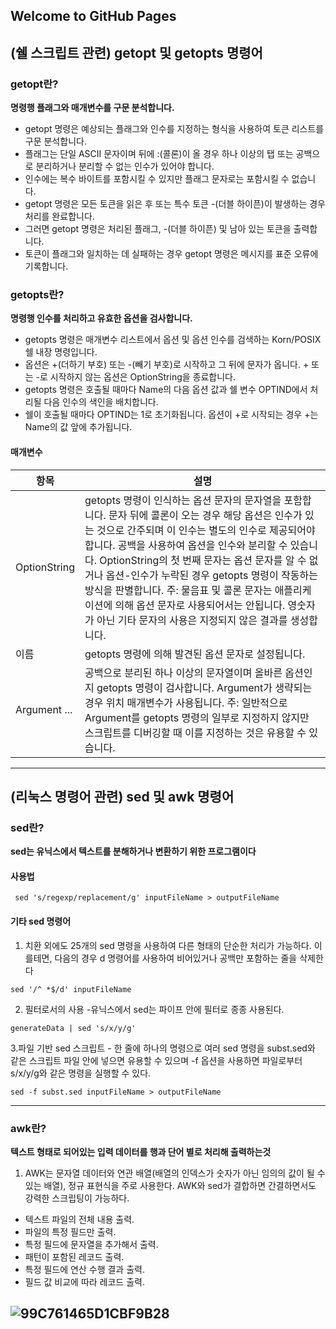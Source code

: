## Welcome to GitHub Pages

## (쉘 스크립트 관련) getopt 및 getopts 명령어
### getopt란?
**명령행 플래그와 매개변수를 구문 분석합니다.**

+ getopt 명령은 예상되는 플래그와 인수를 지정하는 형식을 사용하여 토큰 리스트를 구문 분석합니다. 
+ 플래그는 단일 ASCII 문자이며 뒤에 :(콜론)이 올 경우 하나 이상의 탭 또는 공백으로 분리하거나 분리할 수 없는 인수가 있어야 합니다. 
+ 인수에는 복수 바이트를 포함시킬 수 있지만 플래그 문자로는 포함시킬 수 없습니다.
+ getopt 명령은 모든 토큰을 읽은 후 또는 특수 토큰 -(더블 하이픈)이 발생하는 경우 처리를 완료합니다. 
+ 그러면 getopt 명령은 처리된 플래그, -(더블 하이픈) 및 남아 있는 토큰을 출력합니다.
+ 토큰이 플래그와 일치하는 데 실패하는 경우 getopt 명령은 메시지를 표준 오류에 기록합니다.


### getopts란?
**명령행 인수를 처리하고 유효한 옵션을 검사합니다.**
+ getopts 명령은 매개변수 리스트에서 옵션 및 옵션 인수를 검색하는 Korn/POSIX 쉘 내장 명령입니다. 
+ 옵션은 +(더하기 부호) 또는 -(빼기 부호)로 시작하고 그 뒤에 문자가 옵니다. + 또는 -로 시작하지 않는 옵션은 OptionString을 종료합니다. 
+ getopts 명령은 호출될 때마다 Name의 다음 옵션 값과 쉘 변수 OPTIND에서 처리될 다음 인수의 색인을 배치합니다. 
+ 쉘이 호출될 때마다 OPTIND는 1로 초기화됩니다. 옵션이 +로 시작되는 경우 +는 Name의 값 앞에 추가됩니다.

#### 매개변수
|항목|설명|
|---|---|
|OptionString|getopts 명령이 인식하는 옵션 문자의 문자열을 포함합니다. 문자 뒤에 콜론이 오는 경우 해당 옵션은 인수가 있는 것으로 간주되며 이 인수는 별도의 인수로 제공되어야 합니다. 공백을 사용하여 옵션을 인수와 분리할 수 있습니다. OptionString의 첫 번째 문자는 옵션 문자를 알 수 없거나 옵션-인수가 누락된 경우 getopts 명령이 작동하는 방식을 판별합니다.    주: 물음표 및 콜론 문자는 애플리케이션에 의해 옵션 문자로 사용되어서는 안됩니다. 영숫자가 아닌 기타 문자의 사용은 지정되지 않은 결과를 생성합니다.|
|이름|getopts 명령에 의해 발견된 옵션 문자로 설정됩니다.|
|Argument ...	|공백으로 분리된 하나 이상의 문자열이며 올바른 옵션인지 getopts 명령이 검사합니다. Argument가 생략되는 경우 위치 매개변수가 사용됩니다.  주: 일반적으로 Argument를 getopts 명령의 일부로 지정하지 않지만 스크립트를 디버깅할 때 이를 지정하는 것은 유용할 수 있습니다.|
---
## (리눅스 명령어 관련) sed 및 awk 명령어
### sed란?
**sed는 유닉스에서 텍스트를 분해하거나 변환하기 위한 프로그램이다**
#### 사용법

` sed 's/regexp/replacement/g' inputFileName > outputFileName`


#### 기타 sed 명령어
1. 치환 외에도 25개의 sed 명령을 사용하여 다른 형태의 단순한 처리가 가능하다. 이를테면, 다음의 경우 d 명령어를 사용하여 비어있거나 공백만 포함하는 줄을 삭제한다

`sed '/^ *$/d' inputFileName`


2. 필터로서의 사용 -유닉스에서 sed는 파이프 안에 필터로 종종 사용된다.

`generateData | sed 's/x/y/g'`


3.파일 기반 sed 스크립트 - 한 줄에 하나의 명령으로 여러 sed 명령을 subst.sed와 같은 스크립트 파일 안에 넣으면 유용할 수 있으며 -f 옵션을 사용하면 파일로부터 s/x/y/g와 같은 명령을 실행할 수 있다.

  `sed -f subst.sed inputFileName > outputFileName`
  
-----

### awk란?
**텍스트 형태로 되어있는 입력 데이터를 행과 단어 별로 처리해 출력하는것**
1. AWK는 문자열 데이터와 연관 배열(배열의 인덱스가 숫자가 아닌 임의의 값이 될 수 있는 배열), 정규 표현식을 주로 사용한다. AWK와 sed가 결합하면 간결하면서도 강력한 스크립팅이 가능하다.
+ 텍스트 파일의 전체 내용 출력.
+ 파일의 특정 필드만 출력.
+ 특정 필드에 문자열을 추가해서 출력.
+ 패턴이 포함된 레코드 출력.
+ 특정 필드에 연산 수행 결과 출력.
+ 필드 값 비교에 따라 레코드 출력.


![99C761465D1CBF9B28](https://user-images.githubusercontent.com/73088512/141676936-248c07f5-bb0a-43d4-8b04-176d22525341.png)
---
